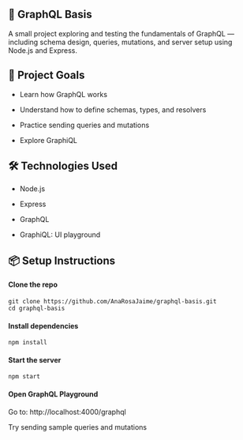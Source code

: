 ## 📘 GraphQL Basis

A small project exploring and testing the fundamentals of GraphQL — including schema design, queries, mutations, and server setup using Node.js and Express.

## 🚀 Project Goals

- Learn how GraphQL works

- Understand how to define schemas, types, and resolvers

- Practice sending queries and mutations

- Explore GraphiQL

## 🛠️ Technologies Used

- Node.js

- Express

- GraphQL

- GraphiQL:  UI playground

## 📦 Setup Instructions

#### Clone the repo

```
git clone https://github.com/AnaRosaJaime/graphql-basis.git
cd graphql-basis
```

#### Install dependencies

```
npm install
```

#### Start the server

```
npm start
```

#### Open GraphQL Playground

Go to: http://localhost:4000/graphql

Try sending sample queries and mutations